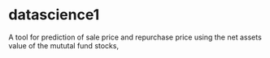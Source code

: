 # datascience1
A tool for prediction of sale price and repurchase price using the net assets value of the mututal fund stocks,
